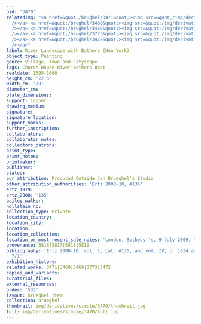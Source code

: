 ```yaml
---
pid: '3470'
relatedimg: "<a href=&quot;/brughel/3471&quot;><img src=&quot;/img/derivatives/simple/3471/thumbnail.jpg&quot;
  /></a>|<a href=&quot;/brughel/3468&quot;><img src=&quot;/img/derivatives/simple/3468/thumbnail.jpg&quot;
  /></a>|<a href=&quot;/brughel/3469&quot;><img src=&quot;/img/derivatives/simple/3469/thumbnail.jpg&quot;
  /></a>|<a href=&quot;/brughel/3773&quot;><img src=&quot;/img/derivatives/simple/3773/thumbnail.jpg&quot;
  /></a>|<a href=&quot;/brughel/3472&quot;><img src=&quot;/img/derivatives/simple/3472/thumbnail.jpg&quot;
  /></a>"
label: River Landscape with Bathers (New York)
object_type: Painting
genre: Village, Town and Cityscape
tags: Church House River Bathers Boat
realdate: 1595-1600
height_cm: '22.5'
width_cm: '29'
diameter_cm: 
plate_dimensions: 
support: Copper
drawing_medium: 
signature: 
signature_location: 
support_marks: 
further_inscription: 
collaborators: 
collaborator_notes: 
collectors_patrons: 
print_type: 
print_notes: 
printmaker: 
publisher: 
states: 
our_attribution: Produced Outside Jan Brueghel's Studio
other_attribution_authorities: 'Ertz 2008-10, #135'
ertz_1979: 
ertz_2008: '135'
bailey_walker: 
hollstein_no: 
collection_type: Private
location_country: 
location_city: 
location: 
location_collection: 
location_or_most_recent_sale_notes: 'London, Sotheby''s, 9 July 2009, lot #111'
provenance: 5816|5817|5818|5819
bibliography: 'Ertz 2008-10, vol. 1, cat. #135, and vol. IV, p. 1634 and fig. Add.
  7/1'
exhibition_history: 
related_works: 3471|3468|3469|3773|3472
copies_and_variants: 
curatorial_files: 
external_resources: 
order: '533'
layout: brueghel_item
collection: brueghel
thumbnail: img/derivatives/simple/3470/thumbnail.jpg
full: img/derivatives/simple/3470/full.jpg
---
```

